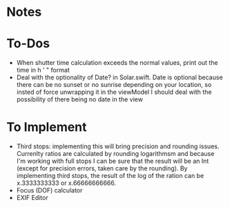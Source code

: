 # Notes

# To-Dos
- When shutter time calculation exceeds the normal values, print out the time in h ' " format
- Deal with the optionality of Date? in Solar.swift. Date is optional because there can be no sunset or no sunrise depending on your location, so insted of force unwrapping it in the viewModel I should deal with the possibility of there being no date in the view

# To Implement
- Third stops: implementing this will bring precision and rounding issues. Currenlty ratios are calculated by rounding logarithmsm and because I'm working with full stops I can be sure that the result will be an Int (except for precision errors, taken care by the rounding). By implementing third stops, the result of the log of the ration can be x.3333333333 or x.66666666666.
- Focus (DOF) calculator
- EXIF Editor



